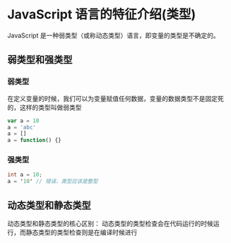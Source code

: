 # JavaScript 语言的特征介绍(类型)

JavaScript 是一种弱类型（或称动态类型）语言，即变量的类型是不确定的。
## 弱类型和强类型

### 弱类型

在定义变量的时候，我们可以为变量赋值任何数据，变量的数据类型不是固定死的，这样的类型叫做弱类型

```js
var a = 10
a = 'abc'
a = []
a = function() {}
```

### 强类型

```java
int a = 10;
a = '10' // 错误，类型应该是整型
```

## 动态类型和静态类型

动态类型和静态类型的核心区别： 动态类型的类型检查会在代码运行的时候运行，而静态类型的类型检查则是在编译时候进行

```js
```
